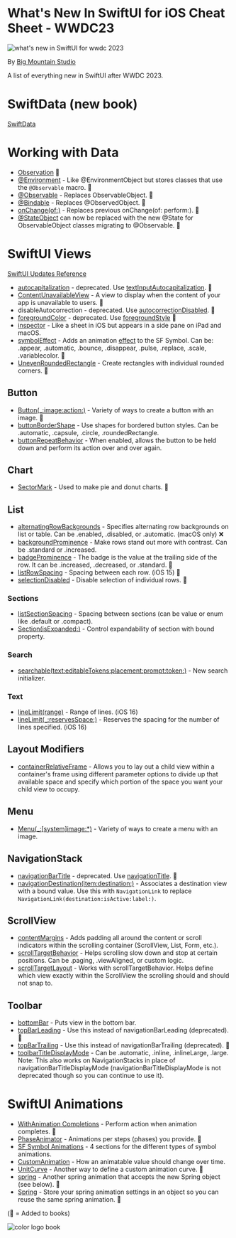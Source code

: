# What's New In SwiftUI for iOS Cheat Sheet - WWDC23
![what's new in SwiftUI for wwdc 2023](https://github.com/bigmountainstudio/What-is-new-in-SwiftUI-WWDC23/assets/24855856/5fad9a39-a33e-40a2-9e4f-3ed4867424d6)

By [Big Mountain Studio](https://www.bigmountainstudio.com/)

A list of everything new in SwiftUI after WWDC 2023.
# SwiftData (new book)
[SwiftData](https://developer.apple.com/documentation/SwiftData)

# Working with Data
* [Observation](https://developer.apple.com/documentation/Observation) 📕
* [@Environment](https://developer.apple.com/documentation/swiftui/environment/init(_:)-7pint) - Like @EnvironmentObject but stores classes that use the `@Observable` macro. 📕
* [@Observable](https://developer.apple.com/documentation/observation/observable()) - Replaces ObservableObject. 📕
* [@Bindable](https://developer.apple.com/documentation/swiftui/bindable) - Replaces @ObservedObject. 📕
* [onChange(of:)](https://developer.apple.com/documentation/SwiftUI/View/onChange(of:initial:_:)-4psgg) - Replaces previous onChange(of: perform:). 📕
* [@StateObject](https://developer.apple.com/documentation/swiftui/stateobject) can now be replaced with the new @State for ObservableObject classes migrating to @Observable. 📕

# SwiftUI Views
[SwiftUI Updates Reference](https://developer.apple.com/documentation/Updates/SwiftUI)
* [autocapitalization](https://developer.apple.com/documentation/swiftui/view/autocapitalization(_:)) - deprecated. Use [textInputAutocapitalization](https://developer.apple.com/documentation/swiftui/view/textinputautocapitalization(_:)). 📕
* [ContentUnavailableView](https://developer.apple.com/documentation/SwiftUI/ContentUnavailableView) - A view to display when the content of your app is unavailable to users. 📕
* disableAutocorrection - deprecated. Use [autocorrectionDisabled](https://developer.apple.com/documentation/swiftui/view/autocorrectiondisabled(_:)). 📕
* [foregroundColor](https://developer.apple.com/documentation/swiftui/view/foregroundcolor(_:)) - deprecated. Use [foregroundStyle](https://developer.apple.com/documentation/swiftui/view/foregroundstyle(_:)) 📕
* [inspector](https://developer.apple.com/documentation/swiftui/view/inspector(ispresented:content:)) - Like a sheet in iOS but appears in a side pane on iPad and macOS.
* [symbolEffect](https://developer.apple.com/documentation/swiftui/view/symboleffect(_:options:value:)) - Adds an animation [effect](https://developer.apple.com/documentation/symbols/symboleffect) to the SF Symbol. Can be: .appear, .automatic, .bounce, .disappear, .pulse, .replace, .scale, .variablecolor. 📕
* [UnevenRoundedRectangle](https://developer.apple.com/documentation/swiftui/unevenroundedrectangle) - Create rectangles with individual rounded corners. 📕

## Button
* [Button(_:image:action:)](https://developer.apple.com/documentation/swiftui/button/init(_:image:action:)-6dqq9?changes=_7) - Variety of ways to create a button with an image. 📕
* [buttonBorderShape](https://developer.apple.com/documentation/swiftui/buttonbordershape) - Use shapes for bordered button styles. Can be .automatic, .capsule, .circle, .roundedRectangle.
* [buttonRepeatBehavior](https://developer.apple.com/documentation/swiftui/view/buttonrepeatbehavior(_:)) - When enabled, allows the button to be held down and perform its action over and over again.
## Chart
* [SectorMark](https://developer.apple.com/documentation/charts/sectormark) - Used to make pie and donut charts. 📕
## List
* [alternatingRowBackgrounds](https://developer.apple.com/documentation/swiftui/view/alternatingrowbackgrounds(_:)) - Specifies alternating row backgrounds on list or table. Can be .enabled, .disabled, or .automatic. (macOS only) ❌
* [backgroundProminence](https://developer.apple.com/documentation/swiftui/backgroundprominence) - Make rows stand out more with contrast. Can be .standard or .increased.
* [badgeProminence](https://developer.apple.com/documentation/swiftui/badgeprominence) - The badge is the value at the trailing side of the row. It can be .increased, .decreased, or .standard. 📕
* [listRowSpacing](https://developer.apple.com/documentation/SwiftUI/View/listRowSpacing(_:)) - Spacing between each row. (iOS 15) 📕
* [selectionDisabled](https://developer.apple.com/documentation/SwiftUI/View/selectionDisabled(_:)) - Disable selection of individual rows. 📕
### Sections
* [listSectionSpacing](https://developer.apple.com/documentation/swiftui/view/listsectionspacing(_:)-a2sn) - Spacing between sections (can be value or enum like .default or .compact).
* [Section(isExpanded:)](https://developer.apple.com/documentation/swiftui/section/init(isexpanded:content:header:)-561d7) - Control expandability of section with bound property.
### Search
* [searchable(text:editableTokens:placement:prompt:token:)](https://developer.apple.com/documentation/swiftui/view/searchable(text:editabletokens:placement:prompt:token:)-41gcr) - New search initializer.
### Text
* [lineLimit(range)](https://developer.apple.com/documentation/swiftui/view/linelimit(_:)-4hzfa) - Range of lines. (iOS 16)
* [lineLimit(_:reservesSpace:)](https://developer.apple.com/documentation/swiftui/view/linelimit(_:reservesspace:)) - Reserves the spacing for the number of lines specified. (iOS 16)
  
## Layout Modifiers
* [containerRelativeFrame](https://developer.apple.com/documentation/swiftui/view/containerrelativeframe(_:count:span:spacing:alignment:)) - Allows you to lay out a child view within a container's frame using different parameter options to divide up that available space and specify which portion of the space you want your child view to occupy.

## Menu 
* [Menu(_:[system]image:*)]() - Variety of ways to create a menu with an image.

## NavigationStack
* [navigationBarTitle](https://developer.apple.com/documentation/swiftui/view/navigationbartitle(_:)-6p1k7) - deprecated. Use [navigationTitle](https://developer.apple.com/documentation/swiftui/view/navigationtitle(_:)-5di1u). 📕
* [navigationDestination(item:destination:)](https://developer.apple.com/documentation/SwiftUI/View/navigationDestination(item:destination:)) - Associates a destination view with a bound value. Use this with `NavigationLink` to replace `NavigationLink(destination:isActive:label:)`.

## ScrollView
* [contentMargins](https://developer.apple.com/documentation/swiftui/view/contentmargins(_:for:)) - Adds padding all around the content or scroll indicators within the scrolling container (ScrollView, List, Form, etc.).
* [scrollTargetBehavior](https://developer.apple.com/documentation/swiftui/scrolltargetbehavior) - Helps scrolling slow down and stop at certain positions. Can be .paging, .viewAligned, or custom logic.
* [scrollTargetLayout](https://developer.apple.com/documentation/swiftui/view/scrolltargetlayout(isenabled:)) - Works with scrollTargetBehavior. Helps define which view exactly within the ScrollView the scrolling should and should not snap to.

## Toolbar
* [bottomBar](https://developer.apple.com/documentation/swiftui/toolbaritemplacement/bottombar?changes=latest_minor) - Puts view in the bottom bar.
* [topBarLeading](https://developer.apple.com/documentation/swiftui/toolbaritemplacement/topbarleading?changes=latest_minor) - Use this instead of navigationBarLeading (deprecated). 📕
* [topBarTrailing](https://developer.apple.com/documentation/swiftui/toolbaritemplacement/topbartrailing?changes=latest_minor) - Use this instead of navigationBarTrailing (deprecated). 📕
* [toolbarTitleDisplayMode](https://developer.apple.com/documentation/swiftui/view/toolbartitledisplaymode(_:)?changes=latest_minor) - Can be .automatic, .inline, .inlineLarge, .large. Note: This also works on NavigationStacks in place of navigationBarTitleDisplayMode (navigationBarTitleDisplayMode is not deprecated though so you can continue to use it).

# SwiftUI Animations
* [WithAnimation Completions](https://developer.apple.com/documentation/SwiftUI/withAnimation(_:completionCriteria:_:completion:)) - Perform action when animation completes. 📕
* [PhaseAnimator](https://developer.apple.com/documentation/swiftui/view/phaseanimator(_:content:animation:)) - Animations per steps (phases) you provide. 📕
* [SF Symbol Animations](https://developer.apple.com/documentation/symbols) - 4 sections for the different types of symbol animations.
* [CustomAnimation](https://developer.apple.com/documentation/SwiftUI/CustomAnimation) - How an animatable value should change over time.
* [UnitCurve](https://developer.apple.com/documentation/SwiftUI/UnitCurve) - Another way to define a custom animation curve. 📕
* [spring](https://developer.apple.com/documentation/swiftui/animation/spring(_:blendduration:)) - Another spring animation that accepts the new Spring object (see below). 📕
* [Spring](https://developer.apple.com/documentation/SwiftUI/Spring) - Store your spring animation settings in an object so you can reuse the same spring animation. 📕

(📕 = Added to books)

![color logo book](https://github.com/bigmountainstudio/What-is-new-in-SwiftUI-WWDC23/assets/24855856/4509ce75-14ee-43e7-a62d-c46d7200ddda)
